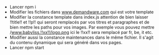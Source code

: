 * Lancer npm i
* Modifier les fichiers dans www.demandware.com qui est votre template
* Modifier la constance template dans index.js attention de bien laisser !!title!! et !!p!! qui seront remplacés par vos titres et paragraphes et de bien mettre les paths pour vos images. Par exemple vous pouvez mettre /www.babyliss.!!xx!!/logo.png ici le !!xx!! sera remplacé par fr, be, it etc.
* Modifier aussi la constance maintenances dans le même fichier. Il s'agit du contenu dynamique qui sera généré dans vos pages.
* Lancer npm start